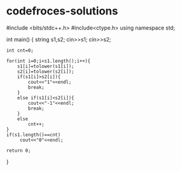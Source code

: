 # codefroces-solutions

#include <bits/stdc++.h>
#include<ctype.h>
using namespace std;

int main() {
	string s1,s2;
	cin>>s1;
	cin>>s2;
	
	int cnt=0;
	
	for(int i=0;i<s1.length();i++){
		s1[i]=tolower(s1[i]);
		s2[i]=tolower(s2[i]);
		if(s1[i]>s2[i]){
			cout<<"1"<<endl;
			break;
		}
		else if(s1[i]<s2[i]){
			cout<<"-1"<<endl;
			break;
		}
		else
		    cnt++;
	}
	if(s1.length()==cnt)
	     cout<<"0"<<endl;
	
	return 0;
}
